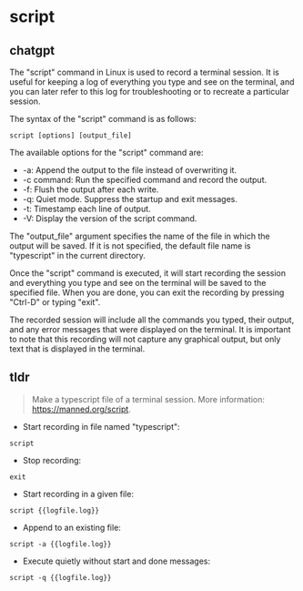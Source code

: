 # script 
## chatgpt 
The "script" command in Linux is used to record a terminal session. It is useful for keeping a log of everything you type and see on the terminal, and you can later refer to this log for troubleshooting or to recreate a particular session.

The syntax of the "script" command is as follows:

```script [options] [output_file]```

The available options for the "script" command are:

- -a: Append the output to the file instead of overwriting it.
- -c command: Run the specified command and record the output.
- -f: Flush the output after each write.
- -q: Quiet mode. Suppress the startup and exit messages.
- -t: Timestamp each line of output.
- -V: Display the version of the script command.

The "output_file" argument specifies the name of the file in which the output will be saved. If it is not specified, the default file name is "typescript" in the current directory. 

Once the "script" command is executed, it will start recording the session and everything you type and see on the terminal will be saved to the specified file. When you are done, you can exit the recording by pressing "Ctrl-D" or typing "exit". 

The recorded session will include all the commands you typed, their output, and any error messages that were displayed on the terminal. It is important to note that this recording will not capture any graphical output, but only text that is displayed in the terminal. 

## tldr 
 
> Make a typescript file of a terminal session.
> More information: <https://manned.org/script>.

- Start recording in file named "typescript":

`script`

- Stop recording:

`exit`

- Start recording in a given file:

`script {{logfile.log}}`

- Append to an existing file:

`script -a {{logfile.log}}`

- Execute quietly without start and done messages:

`script -q {{logfile.log}}`
